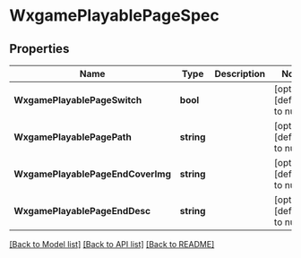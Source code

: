 # WxgamePlayablePageSpec

## Properties
Name | Type | Description | Notes
------------ | ------------- | ------------- | -------------
**WxgamePlayablePageSwitch** | **bool** |  | [optional] [default to null]
**WxgamePlayablePagePath** | **string** |  | [optional] [default to null]
**WxgamePlayablePageEndCoverImg** | **string** |  | [optional] [default to null]
**WxgamePlayablePageEndDesc** | **string** |  | [optional] [default to null]

[[Back to Model list]](../README.md#documentation-for-models) [[Back to API list]](../README.md#documentation-for-api-endpoints) [[Back to README]](../README.md)


